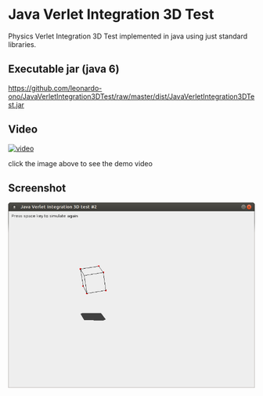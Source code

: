 # Java Verlet Integration 3D Test

Physics Verlet Integration 3D Test implemented in java using just standard libraries.

## Executable jar (java 6)

https://github.com/leonardo-ono/JavaVerletIntegration3DTest/raw/master/dist/JavaVerletIntegration3DTest.jar


## Video

[![video](http://img.youtube.com/vi/9webzAi8Vqk/0.jpg)](http://www.youtube.com/watch?v=9webzAi8Vqk)

click the image above to see the demo video


## Screenshot

![Demo](https://raw.githubusercontent.com/leonardo-ono/JavaVerletIntegration3DTest/master/screenshot.png)

